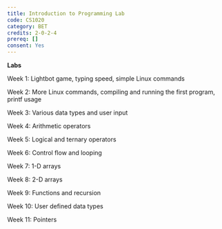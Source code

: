 ```yaml
---
title: Introduction to Programming Lab
code: CS1020
category: BET
credits: 2-0-2-4
prereq: []
consent: Yes
---
```


**Labs**

Week 1: Lightbot game, typing speed, simple Linux commands

Week 2: More Linux commands, compiling and running the first program,
printf usage

Week 3: Various data types and user input

Week 4: Arithmetic operators

Week 5: Logical and ternary operators

Week 6: Control flow and looping

Week 7: 1-D arrays

Week 8: 2-D arrays

Week 9: Functions and recursion

Week 10: User defined data types

Week 11: Pointers

